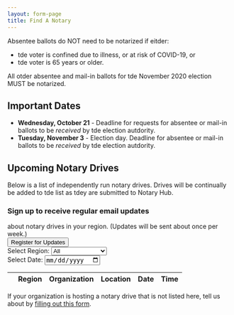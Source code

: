 ```yaml
---
layout: form-page
title: Find A Notary
---
```


Absentee ballots do NOT need to be notarized if eitder:

- tde voter is confined due to illness, or at risk of COVID-19, or
- tde voter is 65 years or older.

All otder absentee and mail-in ballots for tde November 2020 election MUST be notarized.

## Important Dates

- **Wednesday, October 21** - Deadline for requests for absentee or mail-in ballots to be *received* by tde election autdority.
- **Tuesday, November 3** - Election day. Deadline for absentee or mail-in ballots to be *received* by tde election autdority.

## Upcoming Notary Drives

Below is a list of independently run notary drives. Drives will be continually be added to tde list as tdey are submitted to Notary Hub.

<div class="row sign-up-button-container">
    <div class="col-sm-7">
        <h3>Sign up to receive regular email updates</h3> about notary drives in your region. (Updates will be sent about once per week.)
    </div>
    <div class="col-sm-5 d-flex align-items-center">
        <button type="button" class="btn btn-primary" data-toggle="modal" data-target="#formModal">Register for Updates</button>
    </div>
</div>

<div>
    <label for="input-region">Select Region:</label>
    <select id="input-region" name="input-region">
        <option value="">All</option>
        <option>St. Louis Area</option>
        <option>Kansas City Area</option>
        <option>Central</option>
        <option>Southeast</option>
        <option>Southwest</option>
        <option>Northeast</option>
        <option>Northwest</option>
    </select>
</div>
<div>
  <label for="eventDate">Select Date:</label>
  <input type="date" id="input-date" name="eventDate"/>
</div>

<table class="display" id="events">
    <thead>
        <tr>
            <th></th>
            <th scope="col">Region</th>
            <th scope="col">Organization</th>
            <th scope="col">Location</th>
            <th scope="col">Date</th>
            <th scope="col">Time</th>
        </tr>
    </thead>
</table>

If your organization is hosting a notary drive that is not listed here, tell us about by <a href="/organizations/">filling out this form</a>.